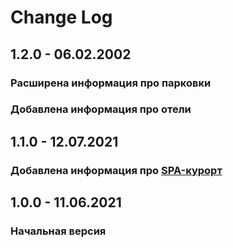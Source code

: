 # Change Log

## 1.2.0 - 06.02.2002

### Расширена информация про парковки
### Добавлена информация про отели

## 1.1.0 - 12.07.2021

### Добавлена информация про [SPA-курорт](README.md#%D0%B4%D0%BB%D1%8F-%D0%BE%D1%82%D0%B4%D1%8B%D1%85%D0%B0---spa)

## 1.0.0 - 11.06.2021

### Начальная версия
